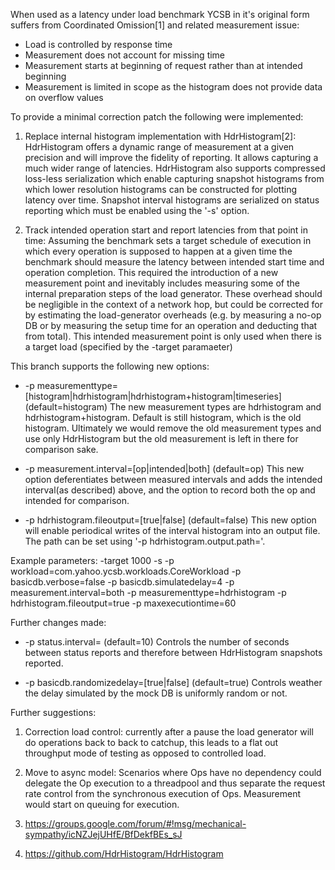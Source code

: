 <!--
Copyright (c) 2015 YCSB contributors. All rights reserved.

Licensed under the Apache License, Version 2.0 (the "License"); you
may not use this file except in compliance with the License. You
may obtain a copy of the License at

http://www.apache.org/licenses/LICENSE-2.0

Unless required by applicable law or agreed to in writing, software
distributed under the License is distributed on an "AS IS" BASIS,
WITHOUT WARRANTIES OR CONDITIONS OF ANY KIND, either express or
implied. See the License for the specific language governing
permissions and limitations under the License. See accompanying
LICENSE file.
-->

When used as a latency under load benchmark YCSB in it's original form suffers from
Coordinated Omission[1] and related measurement issue:

* Load is controlled by response time
* Measurement does not account for missing time
* Measurement starts at beginning of request rather than at intended beginning
* Measurement is limited in scope as the histogram does not provide data on overflow values

To provide a minimal correction patch the following were implemented:

1. Replace internal histogram implementation with HdrHistogram[2]:
HdrHistogram offers a dynamic range of measurement at a given precision and will
improve the fidelity of reporting. It allows capturing a much wider range of latencies.
HdrHistogram also supports compressed loss-less serialization which enable capturing
snapshot histograms from which lower resolution histograms can be constructed for plotting
latency over time. Snapshot interval histograms are serialized on status reporting which
must be enabled using the '-s' option.
 
2. Track intended operation start and report latencies from that point in time:
Assuming the benchmark sets a target schedule of execution in which every operation
is supposed to happen at a given time the benchmark should measure the latency between
intended start time and operation completion.
This required the introduction of a new measurement point and inevitably
includes measuring some of the internal preparation steps of the load generator.
These overhead should be negligible in the context of a network hop, but could
be corrected for by estimating the load-generator overheads (e.g. by measuring a
no-op DB or by measuring the setup time for an operation and deducting that from total).
This intended measurement point is only used when there is a target load (specified by
the -target paramaeter)

This branch supports the following new options:

* -p measurementtype=[histogram|hdrhistogram|hdrhistogram+histogram|timeseries] (default=histogram)
The new measurement types are hdrhistogram and hdrhistogram+histogram. Default is still
histogram, which is the old histogram. Ultimately we would remove the old measurement types
and use only HdrHistogram but the old measurement is left in there for comparison sake.

* -p measurement.interval=[op|intended|both] (default=op)
This new option deferentiates between measured intervals and adds the intended interval(as described)
above, and the option to record both the op and intended for comparison.

* -p hdrhistogram.fileoutput=[true|false] (default=false)
This new option will enable periodical writes of the interval histogram into an output file. The path can be set using '-p hdrhistogram.output.path=<PATH>'.

Example parameters:
-target 1000 -s -p workload=com.yahoo.ycsb.workloads.CoreWorkload -p basicdb.verbose=false -p basicdb.simulatedelay=4 -p measurement.interval=both -p measurementtype=hdrhistogram -p hdrhistogram.fileoutput=true -p maxexecutiontime=60

Further changes made:

* -p status.interval=<number of seconds> (default=10)
Controls the number of seconds between status reports and therefore between HdrHistogram snapshots reported.

* -p basicdb.randomizedelay=[true|false] (default=true)
Controls weather the delay simulated by the mock DB is uniformly random or not.

Further suggestions:

1. Correction load control: currently after a pause the load generator will do
operations back to back to catchup, this leads to a flat out throughput mode
of testing as opposed to controlled load.

2. Move to async model: Scenarios where Ops have no dependency could delegate the
Op execution to a threadpool and thus separate the request rate control from the
synchronous execution of Ops. Measurement would start on queuing for execution.

1. https://groups.google.com/forum/#!msg/mechanical-sympathy/icNZJejUHfE/BfDekfBEs_sJ
2. https://github.com/HdrHistogram/HdrHistogram